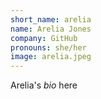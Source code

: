 ```yaml
---
short_name: arelia
name: Arelia Jones
company: GitHub
pronouns: she/her
image: arelia.jpeg
---
```

Arelia's *bio* here